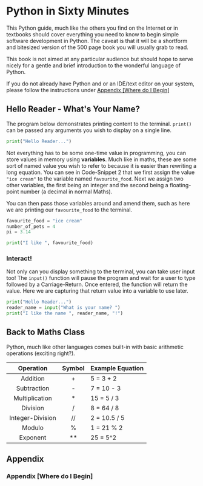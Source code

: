 # Python in Sixty Minutes

This Python guide, much like the others you find on the Internet or in textbooks should cover everything you need to know to begin simple software development in Python. The caveat is that it will be a shortform and bitesized version of the 500 page book you will usually grab to read.

This book is not aimed at any particular audience but should hope to serve nicely for a gentle and brief introduction to the wonderful language of Python.

If you do not already have Python and or an IDE/text editor on your system, please follow the instructions under [Appendix [Where do I Begin]](#appendix-where-do-i-begin)

## Hello Reader - What's Your Name?

The program below demonstrates printing content to the terminal. `print()` can be passed any arguments you wish to display on a single line.

```python
print("Hello Reader...")
```

Not everything has to be some one-time value in programming, you can store values in memory using **variables**. Much like in maths, these are some sort of named value you wish to refer to because it is easier than rewriting a long equation. You can see in Code-Snippet 2 that we first assign the value `"ice cream"` to the variable named `favourite_food`. Next we assign two other variables, the first being an integer and the second being a floating-point number (a decimal in normal Maths).

You can then pass those variables around and amend them, such as here we are printing our `favourite_food` to the terminal.

```python
favourite_food = "ice cream"
number_of_pets = 4
pi = 3.14

print("I like ", favourite_food)
```

### Interact!

Not only can you display something to the terminal, you can take user input too! The `input()` function will pause the program and wait for a user to type followed by a Carriage-Return. Once entered, the function will return the value. Here we are capturing that return value into a variable to use later.

```python
print("Hello Reader...")
reader_name = input("What is your name? ")
print("I like the name ", reader_name, "!")
```

## Back to Maths Class

Python, much like other languages comes built-in with basic arithmetic operations (exciting right?).

| Operation         | Symbol | Example Equation |
|:-----------------:|:------:|:-----------------|
| Addition          | +      | 5 = 3 + 2        |
| Subtraction       | -      | 7 = 10 - 3       |
| Multiplication    | *      | 15 = 5 / 3       |
| Division          | /      | 8 = 64 / 8       |
| Integer-Division  | //     | 2 = 10.5 / 5     |
| Modulo            | %      | 1 = 21 % 2       |
| Exponent          | **     | 25 = 5^2         |


## Appendix

### Appendix [Where do I Begin]